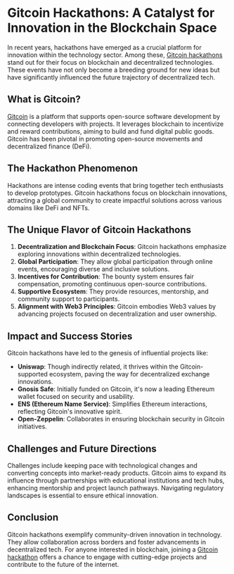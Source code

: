 # Gitcoin Hackathons: A Catalyst for Innovation in the Blockchain Space

In recent years, hackathons have emerged as a crucial platform for innovation within the technology sector. Among these, [Gitcoin hackathons](https://gitcoin.co/hackathons) stand out for their focus on blockchain and decentralized technologies. These events have not only become a breeding ground for new ideas but have significantly influenced the future trajectory of decentralized tech.

## What is Gitcoin?

[Gitcoin](https://gitcoin.co/) is a platform that supports open-source software development by connecting developers with projects. It leverages blockchain to incentivize and reward contributions, aiming to build and fund digital public goods. Gitcoin has been pivotal in promoting open-source movements and decentralized finance (DeFi).

## The Hackathon Phenomenon

Hackathons are intense coding events that bring together tech enthusiasts to develop prototypes. Gitcoin hackathons focus on blockchain innovations, attracting a global community to create impactful solutions across various domains like DeFi and NFTs.

## The Unique Flavor of Gitcoin Hackathons

1. **Decentralization and Blockchain Focus**: Gitcoin hackathons emphasize exploring innovations within decentralized technologies.
2. **Global Participation**: They allow global participation through online events, encouraging diverse and inclusive solutions.
3. **Incentives for Contribution**: The bounty system ensures fair compensation, promoting continuous open-source contributions.
4. **Supportive Ecosystem**: They provide resources, mentorship, and community support to participants.
5. **Alignment with Web3 Principles**: Gitcoin embodies Web3 values by advancing projects focused on decentralization and user ownership.

## Impact and Success Stories

Gitcoin hackathons have led to the genesis of influential projects like:

- **Uniswap**: Though indirectly related, it thrives within the Gitcoin-supported ecosystem, paving the way for decentralized exchange innovations.
- **Gnosis Safe**: Initially funded on Gitcoin, it's now a leading Ethereum wallet focused on security and usability.
- **ENS (Ethereum Name Service)**: Simplifies Ethereum interactions, reflecting Gitcoin's innovative spirit.
- **Open-Zeppelin**: Collaborates in ensuring blockchain security in Gitcoin initiatives.

## Challenges and Future Directions

Challenges include keeping pace with technological changes and converting concepts into market-ready products. Gitcoin aims to expand its influence through partnerships with educational institutions and tech hubs, enhancing mentorship and project launch pathways. Navigating regulatory landscapes is essential to ensure ethical innovation.

## Conclusion

Gitcoin hackathons exemplify community-driven innovation in technology. They allow collaboration across borders and foster advancements in decentralized tech. For anyone interested in blockchain, joining a [Gitcoin hackathon](https://gitcoin.co/hackathons) offers a chance to engage with cutting-edge projects and contribute to the future of the internet.